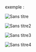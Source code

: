exemple :

![Sans titre](https://github.com/fk-crafter/100days-of-code/assets/127132293/2c9c25fc-531a-4fef-904d-3abeac954ecf)

![Sans titre2](https://github.com/fk-crafter/100days-of-code/assets/127132293/fc0d7216-62ee-404d-ade2-5ad7667005f5)

![Sans titre3](https://github.com/fk-crafter/100days-of-code/assets/127132293/3bb6cb72-6ae1-4d0d-bc38-5aa0e5869465)

![Sans titre4](https://github.com/fk-crafter/100days-of-code/assets/127132293/af806448-2bc8-49fe-8536-dce6cc1179a5)
